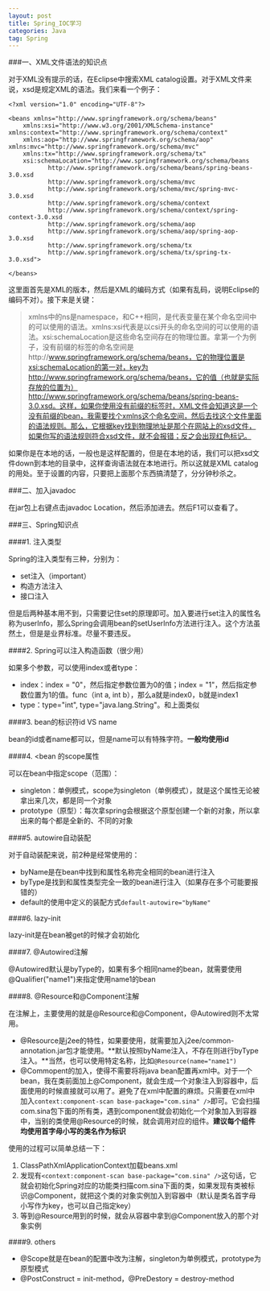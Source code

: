 ```yaml
---
layout: post
title: Spring_IOC学习
categories: Java
tag: Spring
---
```


###一、XML文件语法的知识点

对于XML没有提示的话，在Eclipse中搜索XML catalog设置。对于XML文件来说，xsd是规定XML的语法。我们来看一个例子：

```
<?xml version="1.0" encoding="UTF-8"?>

<beans xmlns="http://www.springframework.org/schema/beans"
	xmlns:xsi="http://www.w3.org/2001/XMLSchema-instance" xmlns:context="http://www.springframework.org/schema/context"
	xmlns:aop="http://www.springframework.org/schema/aop" xmlns:mvc="http://www.springframework.org/schema/mvc"
	xmlns:tx="http://www.springframework.org/schema/tx"
	xsi:schemaLocation="http://www.springframework.org/schema/beans
           http://www.springframework.org/schema/beans/spring-beans-3.0.xsd
           http://www.springframework.org/schema/mvc
           http://www.springframework.org/schema/mvc/spring-mvc-3.0.xsd  
           http://www.springframework.org/schema/context
           http://www.springframework.org/schema/context/spring-context-3.0.xsd
           http://www.springframework.org/schema/aop
           http://www.springframework.org/schema/aop/spring-aop-3.0.xsd
           http://www.springframework.org/schema/tx
           http://www.springframework.org/schema/tx/spring-tx-3.0.xsd">

</beans>
```

这里面首先是XML的版本，然后是XML的编码方式（如果有乱码，说明Eclipse的编码不对）。接下来是关键：

> xmlns中的ns是namespace，和C++相同，是代表变量在某个命名空间中的可以使用的语法。xmlns:xsi代表是以csi开头的命名空间的可以使用的语法。xsi:schemaLocation是这些命名空间存在的物理位置。拿第一个为例子，没有前缀的标签的命名空间是http://www.springframework.org/schema/beans，它的物理位置是xsi:schemaLocation的第一对，key为http://www.springframework.org/schema/beans，它的值（也就是实际存放的位置为）http://www.springframework.org/schema/beans/spring-beans-3.0.xsd。这样，如果你使用没有前缀的标签时，XML文件会知道这是一个没有前缀的bean，我需要找个xmlns这个命名空间，然后去找这个文件里面的语法规则。那么，它根据key找到物理地址是那个在网站上的xsd文件，如果你写的语法规则符合xsd文件，就不会报错；反之会出现红色标记。

如果你是在本地的话，一般也是这样配置的，但是在本地的话，我们可以把xsd文件down到本地的目录中，这样查询语法就在本地进行。所以这就是XML catalog的用处。至于设置的内容，只要把上面那个东西搞清楚了，分分钟秒杀之。

###二、加入javadoc

在jar包上右键点击javadoc Location，然后添加进去。然后F1可以查看了。


###三、Spring知识点

####1. 注入类型

Spring的注入类型有三种，分别为：

* set注入（important）
* 构造方法注入
* 接口注入

但是后两种基本用不到，只需要记住set的原理即可。加入要进行set注入的属性名称为userInfo，那么Spring会调用bean的setUserInfo方法进行注入。这个方法虽然土，但是是业界标准。尽量不要违反。

####2. Spring可以注入构造函数（很少用）

如果多个参数，可以使用index或者type：

* index：index = "0"，然后指定参数位置为0的值；index = "1"，然后指定参数位置为1的值。func（int a, int b），那么a就是index0，b就是index1
* type：type="int", type="java.lang.String"。和上面类似

####3. bean的标识符id VS name

bean的id或者name都可以，但是name可以有特殊字符。**一般均使用id**

####4. <bean 的scope属性

可以在bean中指定scope（范围）：

* singleton：单例模式，scope为singleton（单例模式），就是这个属性无论被拿出来几次，都是同一个对象
* prototype（原型）：每次拿spring会根据这个原型创建一个新的对象，所以拿出来的每个都是全新的、不同的对象

####5. autowire自动装配

对于自动装配来说，前2种是经常使用的：

* byName是在bean中找到和属性名称完全相同的bean进行注入
* byType是找到和属性类型完全一致的bean进行注入（如果存在多个可能要报错的）
* default的使用<beans>中定义的装配方式```default-autowire="byName"```

####6. lazy-init

lazy-init是在bean被get的时候才会初始化

####7. @Autowired注解

@Autowired默认是byType的，如果有多个相同name的bean，就需要使用@Qualifier("name1")来指定使用name1的bean

####8. @Resource和@Component注解

在注解上，主要使用的就是@Resource和@Component，@Autowired则不太常用。

* @Resource是j2ee的特性，如果要使用，就需要加入j2ee/common-annotation.jar包才能使用。**默认按照byName注入，不存在则进行byType注入。**当然，也可以使用特定名称，比如```@Resource(name="name1")```
* @Commopent的加入，使得不需要将将java bean配置再xml中。对于一个bean，我在类前面加上@Component，就会生成一个对象注入到容器中，后面使用的时候直接就可以用了。避免了在xml中配置的麻烦。只需要在xml中加入```context:component-scan base-package="com.sina" />```即可。它会扫描com.sina包下面的所有类，遇到component就会初始化一个对象加入到容器中，当别的类使用@Resource的时候，就会调用对应的组件。**建议每个组件均使用首字母小写的类名作为标识**

使用的过程可以简单总结一下：

1. ClassPathXmlApplicationContext加载beans.xml
2. 发现有`<context:component-scan base-package="com.sina" />`这句话，它就会初始化Spring对应的功能类扫描com.sina下面的类，如果发现有类被标识@Component，就把这个类的对象实例加入到容器中（默认是类名首字母小写作为key，也可以自己指定key）
3. 等到@Resource用到的时候，就会从容器中拿到@Component放入的那个对象实例

####9. others

* @Scope就是在bean的配置中改为注解，singleton为单例模式，prototype为原型模式
* @PostConstruct = init-method，@PreDestory = destroy-method

